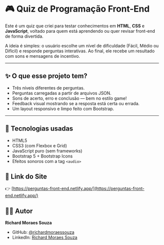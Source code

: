 # 🎮 Quiz de Programação Front-End

Este é um quiz que criei para testar conhecimentos em **HTML**, **CSS** e **JavaScript**, voltado para quem está aprendendo ou quer revisar front-end de forma divertida.

A ideia é simples: o usuário escolhe um nível de dificuldade (Fácil, Médio ou Difícil) e responde perguntas interativas. Ao final, ele recebe um resultado com sons e mensagens de incentivo.

---

## ✨ O que esse projeto tem?

- Três níveis diferentes de perguntas.
- Perguntas carregadas a partir de arquivos JSON.
- Sons de acerto, erro e conclusão — bem no estilo game!
- Feedback visual mostrando se a resposta está certa ou errada.
- Um layout responsivo e limpo feito com Bootstrap.

---

## 🧠 Tecnologias usadas

- HTML5
- CSS3 (com Flexbox e Grid)
- JavaScript puro (sem frameworks)
- Bootstrap 5 + Bootstrap Icons
- Efeitos sonoros com a tag `<audio>`

## 🔗 Link do Site

👉 [https://perguntas-front-end.netlify.app/](https://perguntas-front-end.netlify.app/)


## 👨‍💻 Autor

**Richard Moraes Souza**
- GitHub: [@richardmoraessouza](https://github.com/richardmoraessouza)
- LinkedIn: [Richard Moraes Souza](https://www.linkedin.com/in/richard-moraes-souza/)
